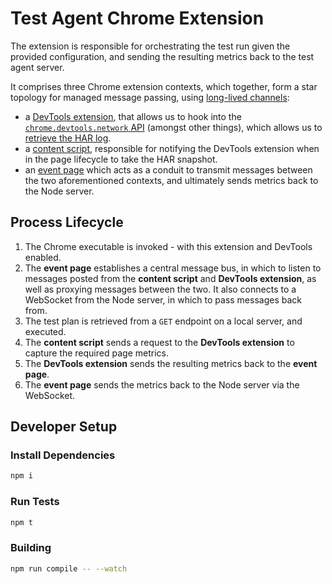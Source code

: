 # Test Agent Chrome Extension

The extension is responsible for orchestrating the test run given the provided configuration, and sending the resulting metrics back to the test agent server.

It comprises three Chrome extension contexts, which together, form a star topology for managed message passing, using [long-lived channels](https://developer.chrome.com/extensions/messaging#connect):

* a [DevTools extension](https://developer.chrome.com/extensions/devtools), that allows us to hook into the [`chrome.devtools.network` API](https://developer.chrome.com/extensions/devtools_network) (amongst other things), which allows us to [retrieve the HAR log](https://developer.chrome.com/extensions/devtools_network#method-getHAR).
* a [content script](https://developer.chrome.com/extensions/content_scripts), responsible for notifying the DevTools extension when in the page lifecycle to take the HAR snapshot.
* an [event page](https://developer.chrome.com/extensions/event_pages) which acts as a conduit to transmit messages between the two aforementioned contexts, and ultimately sends metrics back to the Node server.

## Process Lifecycle
1. The Chrome executable is invoked - with this extension and DevTools enabled.
2. The **event page** establishes a central message bus, in which to listen to messages posted from the **content script** and **DevTools extension**, as well as proxying messages between the two. It also connects to a WebSocket from the Node server, in which to pass messages back from.
3. The test plan is retrieved from a `GET` endpoint on a local server, and executed.
4. The **content script** sends a request to the **DevTools extension** to capture the required page metrics.
5. The **DevTools extension** sends the resulting metrics back to the **event page**.
6. The **event page** sends the metrics back to the Node server via the WebSocket.

## Developer Setup
### Install Dependencies
```bash
npm i
```

### Run Tests
```bash
npm t
```

### Building
```bash
npm run compile -- --watch
```
